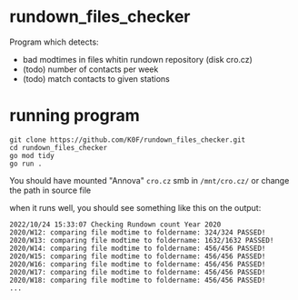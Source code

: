 # rundown_files_checker

Program which detects:

- bad modtimes in files whitin rundown repository (disk cro.cz)
- (todo) number of contacts per week
- (todo) match contacts to given stations

# running program

```
git clone https://github.com/K0F/rundown_files_checker.git
cd rundown_files_checker
go mod tidy
go run .
```

You should have mounted "Annova" `cro.cz` smb in `/mnt/cro.cz/` or change the path in source file


when it runs well, you should see something like this on the output:
```
2022/10/24 15:33:07 Checking Rundown count Year 2020
2020/W12: comparing file modtime to foldername: 324/324 PASSED!
2020/W13: comparing file modtime to foldername: 1632/1632 PASSED!
2020/W14: comparing file modtime to foldername: 456/456 PASSED!
2020/W15: comparing file modtime to foldername: 456/456 PASSED!
2020/W16: comparing file modtime to foldername: 456/456 PASSED!
2020/W17: comparing file modtime to foldername: 456/456 PASSED!
2020/W18: comparing file modtime to foldername: 456/456 PASSED!
...
```
